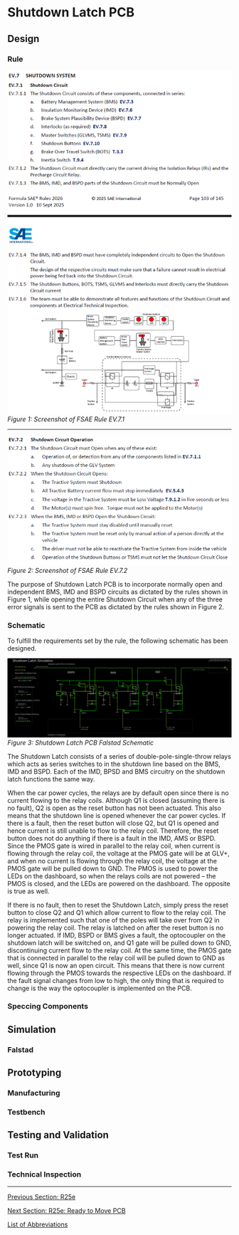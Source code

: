 # Shutdown Latch PCB

## Design
### Rule
![EV.7.1](../Figures/Rule_Shutdown%20Circuit%201.png)  
_Figure 1: Screenshot of FSAE Rule EV.7.1_  

---

![EV.7.2](../Figures/Rule_Shutdown%20Circuit%202.png)  
_Figure 2: Screenshot of FSAE Rule EV.7.2_  

The purpose of Shutdown Latch PCB is to incorporate normally open and independent BMS, IMD and BSPD circuits as dictated by the rules shown in Figure 1, while opening the entire Shutdown Circuit when any of the three error signals is sent to the PCB as dictated by the rules shown in Figure 2.

### Schematic
To fulfill the requirements set by the rule, the following schematic has been designed.  

![Shutdown Latch PCB Schematic](../Figures/Shutdown%20Latch%20PCB%20Simplified%20Schematic.png)  
_Figure 3: Shutdown Latch PCB Falstad Schematic_  

The Shutdown Latch consists of a series of double-pole-single-throw relays which acts as series switches to in the shutdown line based on the BMS, IMD and BSPD. Each of the IMD, BPSD and BMS circuitry on the shutdown latch functions the same way.  

When the car power cycles, the relays are by default open since there is no current flowing to the relay coils. Although Q1 is closed (assuming there is no fault), Q2 is open as the reset button has not been actuated. This also means that the shutdown line is opened whenever the car power cycles. If there is a fault, then the reset button will close Q2, but Q1 is opened and hence current is still unable to flow to the relay coil. Therefore, the reset button does not do anything if there is a fault in the IMD, AMS or BSPD. Since the PMOS gate is wired in parallel to the relay coil, when current is flowing through the relay coil, the voltage at the PMOS gate will be at GLV+, and when no current is flowing through the relay coil, the voltage at the PMOS gate will be pulled down to GND. The PMOS is used to power the LEDs on the dashboard, so when the relays coils are not powered – the PMOS is closed, and the LEDs are powered on the dashboard. The opposite is true as well.  

If there is no fault, then to reset the Shutdown Latch, simply press the reset button to close Q2 and Q1 which allow current to flow to the relay coil. The relay is implemented such that one of the poles will take over from Q2 in powering the relay coil. The relay is latched on after the reset button is no longer actuated. If IMD, BSPD or BMS gives a fault, the optocoupler on the shutdown latch will be switched on, and Q1 gate will be pulled down to GND, discontinuing current flow to the relay coil. At the same time, the PMOS gate that is connected in parallel to the relay coil will be pulled down to GND as well, since Q1 is now an open circuit. This means that there is now current flowing through the PMOS towards the respective LEDs on the dashboard. If the fault signal changes from low to high, the only thing that is required to change is the way the optocoupler is implemented on the PCB.

### Speccing Components


## Simulation
### Falstad

## Prototyping
### Manufacturing

### Testbench

## Testing and Validation
### Test Run

### Technical Inspection

---

[Previous Section: R25e](r25e.md)

[Next Section: R25e: Ready to Move PCB](ready-to-move.md)  

[List of Abbreviations](list-of-abbrev.md)